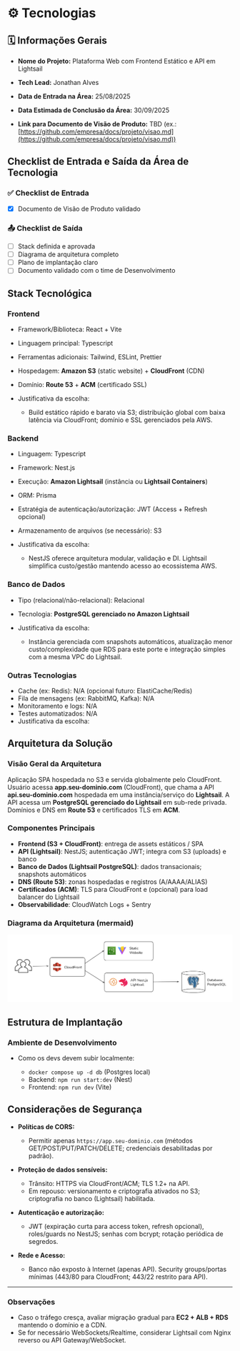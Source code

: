 # ⚙️ Tecnologias

## 🗓 Informações Gerais

* **Nome do Projeto:**
  Plataforma Web com Frontend Estático e API em Lightsail

* **Tech Lead:**
  Jonathan Alves

* **Data de Entrada na Área:**
  25/08/2025

* **Data Estimada de Conclusão da Área:**
  30/09/2025

* **Link para Documento de Visão de Produto:**
  TBD (ex.: [https://github.com/empresa/docs/projeto/visao.md](https://github.com/empresa/docs/projeto/visao.md))

## Checklist de Entrada e Saída da Área de Tecnologia

### ✅ Checklist de Entrada

* [x] Documento de Visão de Produto validado

### 📤 Checklist de Saída

* [ ] Stack definida e aprovada
* [ ] Diagrama de arquitetura completo
* [ ] Plano de implantação claro
* [ ] Documento validado com o time de Desenvolvimento

## Stack Tecnológica

### Frontend

* Framework/Biblioteca: React + Vite
* Linguagem principal: Typescript
* Ferramentas adicionais: Tailwind, ESLint, Prettier
* Hospedagem: **Amazon S3** (static website) + **CloudFront** (CDN)
* Domínio: **Route 53** + **ACM** (certificado SSL)
* Justificativa da escolha:

  * Build estático rápido e barato via S3; distribuição global com baixa latência via CloudFront; domínio e SSL gerenciados pela AWS.

### Backend

* Linguagem: Typescript
* Framework: Nest.js
* Execução: **Amazon Lightsail** (instância ou **Lightsail Containers**)
* ORM: Prisma
* Estratégia de autenticação/autorização: JWT (Access + Refresh opcional)
* Armazenamento de arquivos (se necessário): S3
* Justificativa da escolha:

  * NestJS oferece arquitetura modular, validação e DI. Lightsail simplifica custo/gestão mantendo acesso ao ecossistema AWS.

### Banco de Dados

* Tipo (relacional/não-relacional): Relacional
* Tecnologia: **PostgreSQL gerenciado no Amazon Lightsail**
* Justificativa da escolha:

  * Instância gerenciada com snapshots automáticos, atualização menor custo/complexidade que RDS para este porte e integração simples com a mesma VPC do Lightsail.

### Outras Tecnologias

* Cache (ex: Redis): N/A (opcional futuro: ElastiCache/Redis)
* Fila de mensagens (ex: RabbitMQ, Kafka): N/A
* Monitoramento e logs: N/A
* Testes automatizados: N/A
* Justificativa da escolha:

## Arquitetura da Solução

### Visão Geral da Arquitetura

Aplicação SPA hospedada no S3 e servida globalmente pelo CloudFront. Usuário acessa **app.seu-dominio.com** (CloudFront), que chama a API **api.seu-dominio.com** hospedada em uma instância/serviço do **Lightsail**. A API acessa um **PostgreSQL gerenciado do Lightsail** em sub-rede privada. Domínios e DNS em **Route 53** e certificados TLS em **ACM**.

### Componentes Principais

* **Frontend (S3 + CloudFront)**: entrega de assets estáticos / SPA
* **API (Lightsail)**: NestJS; autenticação JWT; integra com S3 (uploads) e banco
* **Banco de Dados (Lightsail PostgreSQL)**: dados transacionais; snapshots automáticos
* **DNS (Route 53)**: zonas hospedadas e registros (A/AAAA/ALIAS)
* **Certificados (ACM)**: TLS para CloudFront e (opcional) para load balancer do Lightsail
* **Observabilidade**: CloudWatch Logs + Sentry

### Diagrama da Arquitetura (mermaid)

![alt text](assets/image.png)

## Estrutura de Implantação

### Ambiente de Desenvolvimento

* Como os devs devem subir localmente:

  * `docker compose up -d db` (Postgres local)
  * Backend: `npm run start:dev` (Nest)
  * Frontend: `npm run dev` (Vite)


## Considerações de Segurança

* **Políticas de CORS:**

  * Permitir apenas `https://app.seu-dominio.com` (métodos GET/POST/PUT/PATCH/DELETE; credenciais desabilitadas por padrão).
* **Proteção de dados sensíveis:**

  * Trânsito: HTTPS via CloudFront/ACM; TLS 1.2+ na API.
  * Em repouso: versionamento e criptografia ativados no S3; criptografia no banco (Lightsail) habilitada.

* **Autenticação e autorização:**

  * JWT (expiração curta para access token, refresh opcional), roles/guards no NestJS; senhas com bcrypt; rotação periódica de segredos.
* **Rede e Acesso:**

  * Banco não exposto à Internet (apenas API). Security groups/portas mínimas (443/80 para CloudFront; 443/22 restrito para API).


---

### Observações

* Caso o tráfego cresça, avaliar migração gradual para **EC2 + ALB + RDS** mantendo o domínio e a CDN.
* Se for necessário WebSockets/Realtime, considerar Lightsail com Nginx reverso ou API Gateway/WebSocket.
